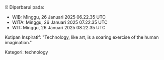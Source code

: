 ⏰ Diperbarui pada:
- WIB: Minggu, 26 Januari 2025 06.22.35 UTC
- WITA: Minggu, 26 Januari 2025 07.22.35 UTC
- WIT: Minggu, 26 Januari 2025 08.22.35 UTC

Kutipan Inspiratif:
"Technology, like art, is a soaring exercise of the human imagination."


Kategori: technology

